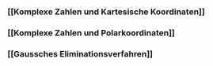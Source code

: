 ### [[Komplexe Zahlen und Kartesische Koordinaten]]
### [[Komplexe Zahlen und Polarkoordinaten]]
### [[Gaussches Eliminationsverfahren]]
